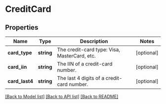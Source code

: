 # CreditCard

## Properties
Name | Type | Description | Notes
------------ | ------------- | ------------- | -------------
**card_type** | **string** | The credit-card type: Visa, MasterCard, etc. | [optional] 
**card_iin** | **string** | The IIN of a credit-card number. | [optional] 
**card_last4** | **string** | The last 4 digits of a credit-card number. | [optional] 

[[Back to Model list]](../README.md#documentation-for-models) [[Back to API list]](../README.md#documentation-for-api-endpoints) [[Back to README]](../README.md)


